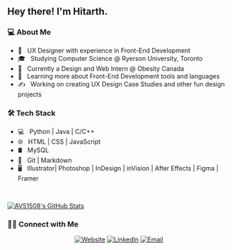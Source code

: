 <h2> Hey there! I'm Hitarth.</h2>

<h3> 💻 About Me </h3>

- 🤔 &nbsp; UX Designer with experience in Front-End Development
- 🎓 &nbsp; Studying Computer Science @ Ryerson University, Toronto
- 💼 &nbsp; Currently a Design and Web Intern @ Obesity Canada
- 🌱 &nbsp; Learning more about Front-End Development tools and languages
- ✍️ &nbsp; Working on creating UX Design Case Studies and other fun design projects

<h3>🛠 Tech Stack</h3>

- 💻 &nbsp; Python | Java | C/C++
- 🌐 &nbsp; HTML | CSS | JavaScript 
- 🛢 &nbsp; MySQL 
- 🔧 &nbsp; Git | Markdown 
- 🖥 &nbsp; Illustrator| Photoshop | InDesign | inVision | After Effects | Figma | Framer

<br/>

[![AVS1508's GitHub Stats](https://github-readme-stats.vercel.app/api?HitarthChudgar=AVS1508&show_icons=true)](https://github.com/HitarthChudgar)

<h3> 🤝🏻 Connect with Me </h3>

<p align="center">
<a href="https://https://hitarthchudgar.design/"><img alt="Website" src="https://img.shields.io/badge/Website-www.adityavsingh.com-blue?style=flat-square&logo=google-chrome"></a>
<a href="https://www.linkedin.com/in/hitarth-chudgar-269aa0170/"><img alt="LinkedIn" src="https://img.shields.io/badge/LinkedIn-Aditya%20Vikram%20Singh-blue?style=flat-square&logo=linkedin"></a>
<a href="mailto:hey@hitarthchudgar.design"><img alt="Email" src="https://img.shields.io/badge/Email-avsingh@umass.edu-blue?style=flat-square&logo=gmail"></a>
</p>
